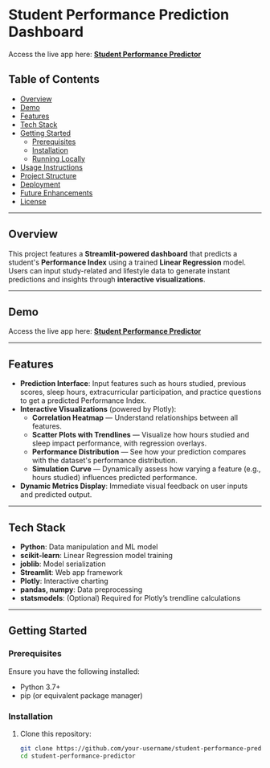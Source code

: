 # Student Performance Prediction Dashboard

Access the live app here: **[Student Performance Predictor](https://student-performancegit-rwfxcx6njyounmckzkgjft.streamlit.app/)**

##  Table of Contents
- [Overview](#overview)
- [Demo](#demo)
- [Features](#features)
- [Tech Stack](#tech-stack)
- [Getting Started](#getting-started)
  - [Prerequisites](#prerequisites)
  - [Installation](#installation)
  - [Running Locally](#running-locally)
- [Usage Instructions](#usage)
- [Project Structure](#project-structure)
- [Deployment](#deployment)
- [Future Enhancements](#future-enhancements)
- [License](#license)

---

##  Overview
This project features a **Streamlit-powered dashboard** that predicts a student's **Performance Index** using a trained **Linear Regression** model. Users can input study-related and lifestyle data to generate instant predictions and insights through **interactive visualizations**.

---

##  Demo
Access the live app here: **[Student Performance Predictor](https://student-performancegit-rwfxcx6njyounmckzkgjft.streamlit.app/)**

---

##  Features
- **Prediction Interface**: Input features such as hours studied, previous scores, sleep hours, extracurricular participation, and practice questions to get a predicted Performance Index.
- **Interactive Visualizations** (powered by Plotly):
  - **Correlation Heatmap** — Understand relationships between all features.
  - **Scatter Plots with Trendlines** — Visualize how hours studied and sleep impact performance, with regression overlays.
  - **Performance Distribution** — See how your prediction compares with the dataset's performance distribution.
  - **Simulation Curve** — Dynamically assess how varying a feature (e.g., hours studied) influences predicted performance.
- **Dynamic Metrics Display**: Immediate visual feedback on user inputs and predicted output.

---

##  Tech Stack
- **Python**: Data manipulation and ML model
- **scikit-learn**: Linear Regression model training
- **joblib**: Model serialization
- **Streamlit**: Web app framework
- **Plotly**: Interactive charting
- **pandas, numpy**: Data preprocessing
- **statsmodels**: (Optional) Required for Plotly’s trendline calculations

---

##  Getting Started

### Prerequisites
Ensure you have the following installed:
- Python 3.7+
- pip (or equivalent package manager)

### Installation
1. Clone this repository:
   ```bash
   git clone https://github.com/your-username/student-performance-predictor.git
   cd student-performance-predictor
